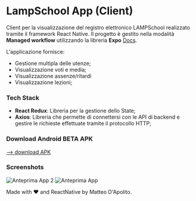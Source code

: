 # LampSchool App (Client)
Client per la visualizzazione del registro elettronico LAMPSchool realizzato tramite il framework React Native.
Il progetto è gestito nella modalità **Managed workflow** utilizzando la libreria **Expo** [Docs](https://docs.expo.dev/).


L'applicazione fornisce:
* Gestione multipla delle utenze;
* Visualizzazione voti e media;
* Visualizzazione assenze/ritardi
* Visualizzazione lezioni;


### Tech Stack 

* **React Redux**: Libreria per la gestione dello State;
* **Axios**: Libreria che permette di connettersi con le API di backend e gestire le richieste effettuate tramite il protocollo HTTP;


### Download Android BETA APK
[--> download APK](https://drive.google.com/file/d/1K4y1k_inGp2xdpGBCtfExLmCNV4y7hkT/view?usp=share_link)

### Screenshots

![Anteprima App 2](https://i.ibb.co/pL4QKDj/lampshool-mediakit2.png)
![Anteprima App](https://i.ibb.co/Yp0RS54/lampshool-mediakit.png)


Made with ❤ and ReactNative by Matteo D'Apolito.

